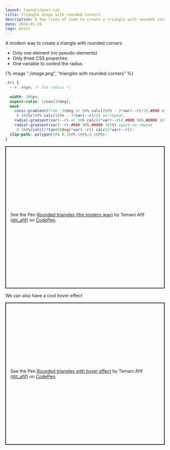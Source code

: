 ```yaml
---
layout: layouts/post.njk
title: Triangle shape with rounded corners
description: A few lines of code to create a triangle with rounded corner using only CSS
date: 2024-01-19
tags: posts
---
```


A modern way to create a triangle with rounded corners
* Only one element (no pseudo-elements)
* Only three CSS properties
* One variable to control the radius


{% image "./image.png", "triangles with rounded corners" %}

```css
.tri {
  --r: 40px; /* the radius */
  
  width: 300px;
  aspect-ratio: 1/cos(30deg);
  mask:
    conic-gradient(from -30deg at 50% calc(200% - 3*var(--r)/2),#000 60deg,#0000 0)
     0 100%/100% calc(100% - 3*var(--r)/2) no-repeat,
    radial-gradient(var(--r) at 50% calc(2*var(--r)),#000 98%,#0000 101%),
    radial-gradient(var(--r),#000 98%,#0000 101%) space no-repeat
     0 100%/calc(2*tan(60deg)*var(--r)) calc(2*var(--r));
  clip-path: polygon(50% 0,100% 100%,0 100%);
}
```

<p class="codepen" data-height="450" data-default-tab="result" data-slug-hash="QWovwoW" data-preview="true" data-user="t_afif" style="height: 450px; box-sizing: border-box; display: flex; align-items: center; justify-content: center; border: 2px solid; margin: 1em 0; padding: 1em;">
  <span>See the Pen <a href="https://codepen.io/t_afif/pen/QWovwoW">
  Rounded triangles (the modern way)</a> by Temani Afif (<a href="https://codepen.io/t_afif">@t_afif</a>)
  on <a href="https://codepen.io">CodePen</a>.</span>
</p>

We can also have a cool hover effect

<p class="codepen" data-height="450" data-default-tab="result" data-slug-hash="poYPLbp" data-preview="true" data-user="t_afif" style="height: 450px; box-sizing: border-box; display: flex; align-items: center; justify-content: center; border: 2px solid; margin: 1em 0; padding: 1em;">
  <span>See the Pen <a href="https://codepen.io/t_afif/pen/poYPLbp">
  Rounded triangles with hover effect</a> by Temani Afif (<a href="https://codepen.io/t_afif">@t_afif</a>)
  on <a href="https://codepen.io">CodePen</a>.</span>
</p>
<script async src="https://cpwebassets.codepen.io/assets/embed/ei.js"></script>